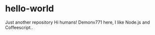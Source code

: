 # hello-world 
Just another  repository
Hi humans!
Demonv771 here, I like Node.js and Coffeescript..
